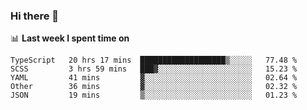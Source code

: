 ### Hi there 👋

<!--
**DBvc/DBvc** is a ✨ _special_ ✨ repository because its `README.md` (this file) appears on your GitHub profile.

Here are some ideas to get you started:

- 🔭 I’m currently working on ...
- 🌱 I’m currently learning ...
- 👯 I’m looking to collaborate on ...
- 🤔 I’m looking for help with ...
- 💬 Ask me about ...
- 📫 How to reach me: ...
- 😄 Pronouns: ...
- ⚡ Fun fact: ...
-->

📊 **Last week I spent time on**
<!--START_SECTION:waka-->
```text
TypeScript   20 hrs 17 mins  ███████████████████▒░░░░░   77.48 % 
SCSS         3 hrs 59 mins   ███▓░░░░░░░░░░░░░░░░░░░░░   15.23 % 
YAML         41 mins         ▓░░░░░░░░░░░░░░░░░░░░░░░░   02.64 % 
Other        36 mins         ▓░░░░░░░░░░░░░░░░░░░░░░░░   02.32 % 
JSON         19 mins         ▒░░░░░░░░░░░░░░░░░░░░░░░░   01.23 % 
```
<!--END_SECTION:waka-->
